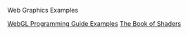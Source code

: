 Web Graphics Examples

[WebGL Programming Guide Examples](https://sites.google.com/site/webglbook/home)
[The Book of Shaders](https://thebookofshaders.com/)
